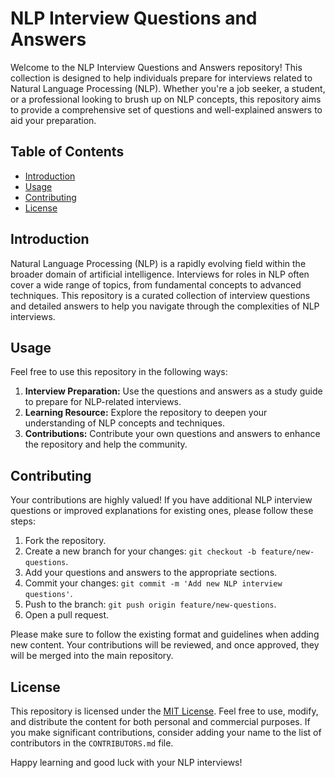 # NLP Interview Questions and Answers

Welcome to the NLP Interview Questions and Answers repository! This collection is designed to help individuals prepare for interviews related to Natural Language Processing (NLP). Whether you're a job seeker, a student, or a professional looking to brush up on NLP concepts, this repository aims to provide a comprehensive set of questions and well-explained answers to aid your preparation.

## Table of Contents

- [Introduction](#introduction)
- [Usage](#usage)
- [Contributing](#contributing)
- [License](#license)

## Introduction

Natural Language Processing (NLP) is a rapidly evolving field within the broader domain of artificial intelligence. Interviews for roles in NLP often cover a wide range of topics, from fundamental concepts to advanced techniques. This repository is a curated collection of interview questions and detailed answers to help you navigate through the complexities of NLP interviews.

## Usage

Feel free to use this repository in the following ways:

1. **Interview Preparation:** Use the questions and answers as a study guide to prepare for NLP-related interviews.
2. **Learning Resource:** Explore the repository to deepen your understanding of NLP concepts and techniques.
3. **Contributions:** Contribute your own questions and answers to enhance the repository and help the community.

## Contributing

Your contributions are highly valued! If you have additional NLP interview questions or improved explanations for existing ones, please follow these steps:

1. Fork the repository.
2. Create a new branch for your changes: `git checkout -b feature/new-questions`.
3. Add your questions and answers to the appropriate sections.
4. Commit your changes: `git commit -m 'Add new NLP interview questions'`.
5. Push to the branch: `git push origin feature/new-questions`.
6. Open a pull request.

Please make sure to follow the existing format and guidelines when adding new content. Your contributions will be reviewed, and once approved, they will be merged into the main repository.

## License

This repository is licensed under the [MIT License](LICENSE). Feel free to use, modify, and distribute the content for both personal and commercial purposes. If you make significant contributions, consider adding your name to the list of contributors in the `CONTRIBUTORS.md` file.

Happy learning and good luck with your NLP interviews!
